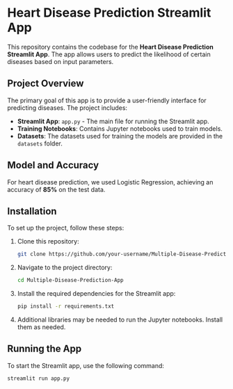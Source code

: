 # Heart Disease Prediction Streamlit App

This repository contains the codebase for the **Heart Disease Prediction Streamlit App**. The app allows users to predict the likelihood of certain diseases based on input parameters.

## Project Overview
The primary goal of this app is to provide a user-friendly interface for predicting diseases. The project includes:
- **Streamlit App**: `app.py` - The main file for running the Streamlit app.
- **Training Notebooks**: Contains Jupyter notebooks used to train models.
- **Datasets**: The datasets used for training the models are provided in the `datasets` folder.

## Model and Accuracy
For heart disease prediction, we used Logistic Regression, achieving an accuracy of **85%** on the test data.

## Installation
To set up the project, follow these steps:

1. Clone this repository:
    ```bash
    git clone https://github.com/your-username/Multiple-Disease-Prediction-App.git
    ```

2. Navigate to the project directory:
    ```bash
    cd Multiple-Disease-Prediction-App
    ```

3. Install the required dependencies for the Streamlit app:
    ```bash
    pip install -r requirements.txt
    ```

4. Additional libraries may be needed to run the Jupyter notebooks. Install them as needed.

## Running the App
To start the Streamlit app, use the following command:
```bash
streamlit run app.py
